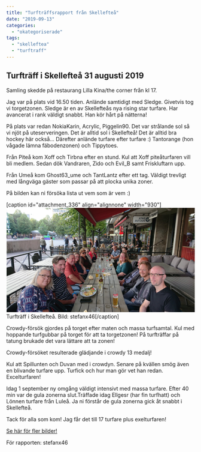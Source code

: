```yaml
---
title: "Turfträffsrapport från Skellefteå"
date: "2019-09-13"
categories: 
  - "okategoriserade"
tags: 
  - "skelleftea"
  - "turftraff"
---
```


## Turfträff i Skellefteå 31 augusti 2019

Samling skedde på restaurang Lilla Kina/the corner från kl 17.

Jag var på plats vid 16.50 tiden. Anlände samtidigt med Sledge. Givetvis tog vi torgetzonen. Sledge är en av Skellefteås nya rising star turfare. Har avancerat i rank väldigt snabbt. Han kör hårt på nätterna!

På plats var redan NokiaKarin, Acrylic, Piggelin90. Det var strålande sol så vi njöt på uteserveringen. Det är alltid sol i Skellefteå! Det är alltid bra hockey här också... Därefter anlände turfare efter turfare :) Tantorange (hon vågade lämna fäbodenzonen) och Tippytoes.

Från Piteå kom Xoff och Tirbna efter en stund. Kul att Xoff piteåturfaren vill bli medlem. Sedan dök Vandraren, Zido och Evil\_B samt Friskluftarn upp.

Från Umeå kom Ghost63\_ume och TantLantz efter ett tag. Väldigt trevligt med långväga gäster som passar på att plocka unika zoner.

På bilden kan ni försöka lista ut vem som är vem :)

\[caption id="attachment\_336" align="alignnone" width="930"\]![Skärmavbild 2019-09-13 kl. 21.06.20](images/skc3a4rmavbild-2019-09-13-kl.-21.06.20.png) Turfträff i Skellefteå. Bild: stefanx46\[/caption\]

Crowdy-försök gjordes på torget efter maten och massa turfsamtal. Kul med hoppande turfgubbar på torget för att ta torgetzonen! På turfträffar på tatung brukade det vara lättare att ta zonen!

Crowdy-försöket resulterade glädjande i crowdy 13 medalj!

Kul att Spillunten och Duvan med i crowdyn. Senare på kvällen smög även en blivande turfare upp. Turfick och hur man gör vet han redan. Excelturfaren!

Idag 1 september ny omgång väldigt intensivt med massa turfare. Efter 40 min var de gula zonerna slut.Träffade idag Ellgesr (har fin turfhatt) och Lönnen turfare från Luleå. Ja ni förstår de gula zonerna gick åt snabbt i Skellefteå.

Tack för alla som kom! Jag får det till 17 turfare plus exelturfaren!

[Se här för fler bilder!](http://www.turfvasterbotten.se/wp-content/uploads/2019/09/turftraff_skelleftea.pdf "Turftraff_Skelleftea")

För rapporten: stefanx46
